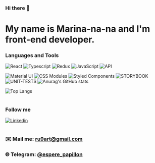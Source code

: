 ### Hi there 👋
# My name is Marina-na-na and I'm front-end developer.

### Languages and Tools

![React](https://img.shields.io/badge/-REACT-1e1d1f?style-for=the-badge&logo=react&)
![Typescript](https://img.shields.io/badge/-TYPESCRIPT-1e1d1f?style-for=the-badge&logo=typescript&)
![Redux](https://img.shields.io/badge/-REDUX-1e1d1f?style-for=the-badge&logo=redux&)
![JavaScript](https://img.shields.io/badge/-JAVASCRIPT-1e1d1f?style-for=the-badge&logo=javascript&)
![API](https://img.shields.io/badge/-REST&#032;API-090909?style=for-the-badge)

![Material UI](https://img.shields.io/badge/-Material&#032;UI-090909?style=for-the-badge)
![CSS Modules](https://img.shields.io/badge/-CSS&#032;Modules-090909?style=for-the-badge)
![Styled Components](https://img.shields.io/badge/-Styled&#032;Components-090909?style=for-the-badge)
![STORYBOOK](https://img.shields.io/badge/-StoryBook-090909?style=for-the-badge)
![UNIT-TESTS](https://img.shields.io/badge/-Unit&#032;Tests-090909?style=for-the-badge)
![Anurag's GitHub stats](https://github-readme-stats.vercel.app/api?username=espere-papillon&hide=stars,contribs&show_icons=true&theme=dracula)

![Top Langs](https://github-readme-stats.vercel.app/api/top-langs/?username=espere-papillon&layout=compact)

#
### Follow me
[![Linkedin](https://img.shields.io/badge/-LINKEDIN-1e1d1f?style-for=the-badge&logo=linkedin)](https://www.linkedin.com/in/marina-bovkunovich)

#
### ✉️ Mail me: [ru9art@gmail.com](mailto:marinabov007@gmail.com)
### 🌐 Telegram: [@espere_papillon](https://t.me/espere_papillon)

